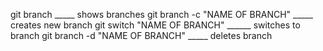 git branch _____ shows branches
git branch -c "NAME OF BRANCH" _____ creates new branch
git switch "NAME OF BRANCH" ______ switches to branch
git branch -d "NAME OF BRANCH" _____ deletes branch
